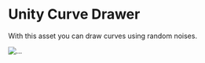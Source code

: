 # Unity Curve Drawer

With this asset you can draw curves using random noises.

![...](https://imgur.com/DAL8Vz8.gif)
